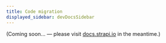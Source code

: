 ```yaml
---
title: Code migration
displayed_sidebar: devDocsSidebar
---
```


(Coming soon… — please visit [docs.strapi.io](https://docs.strapi.io/developer-docs/latest/update-migration-guides/migration-guides/v4/code-migration.html) in the meantime.)

